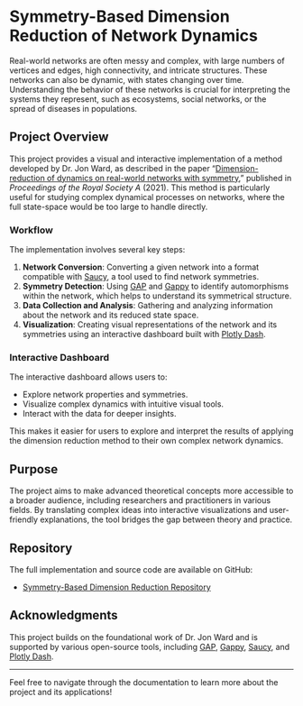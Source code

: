 # Symmetry-Based Dimension Reduction of Network Dynamics

Real-world networks are often messy and complex, with large numbers of vertices and edges, high connectivity, and intricate structures. These networks can also be dynamic, with states changing over time. Understanding the behavior of these networks is crucial for interpreting the systems they represent, such as ecosystems, social networks, or the spread of diseases in populations.

## Project Overview

This project provides a visual and interactive implementation of a method developed by Dr. Jon Ward, as described in the paper “[Dimension-reduction of dynamics on real-world networks with symmetry](http://doi.org/10.1098/rspa.2021.0026),” published in *Proceedings of the Royal Society A* (2021). This method is particularly useful for studying complex dynamical processes on networks, where the full state-space would be too large to handle directly.

### Workflow

The implementation involves several key steps:

1. **Network Conversion**: Converting a given network into a format compatible with [Saucy](https://v4.cs.unm.edu/~saia/papers/saucy.html), a tool used to find network symmetries.
2. **Symmetry Detection**: Using [GAP](https://www.gap-system.org/) and [Gappy](https://github.com/gap-packages/gappy) to identify automorphisms within the network, which helps to understand its symmetrical structure.
3. **Data Collection and Analysis**: Gathering and analyzing information about the network and its reduced state space.
4. **Visualization**: Creating visual representations of the network and its symmetries using an interactive dashboard built with [Plotly Dash](https://plotly.com/dash/).

### Interactive Dashboard

The interactive dashboard allows users to:

- Explore network properties and symmetries.
- Visualize complex dynamics with intuitive visual tools.
- Interact with the data for deeper insights.

This makes it easier for users to explore and interpret the results of applying the dimension reduction method to their own complex network dynamics.

## Purpose

The project aims to make advanced theoretical concepts more accessible to a broader audience, including researchers and practitioners in various fields. By translating complex ideas into interactive visualizations and user-friendly explanations, the tool bridges the gap between theory and practice.

## Repository

The full implementation and source code are available on GitHub:

- [Symmetry-Based Dimension Reduction Repository](https://github.com/preetscient/symmetry-based-dimension-reduction)


## Acknowledgments

This project builds on the foundational work of Dr. Jon Ward and is supported by various open-source tools, including [GAP](https://www.gap-system.org/), [Gappy](https://github.com/gap-packages/gappy), [Saucy](https://v4.cs.unm.edu/~saia/papers/saucy.html), and [Plotly Dash](https://plotly.com/dash/).

---

Feel free to navigate through the documentation to learn more about the project and its applications!
